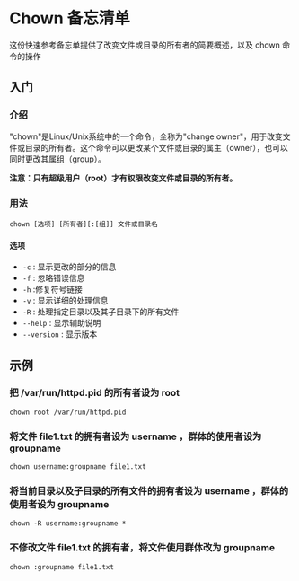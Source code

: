 Chown 备忘清单
===

这份快速参考备忘单提供了改变文件或目录的所有者的简要概述，以及 chown 命令的操作

入门
--------

### 介绍

"chown"是Linux/Unix系统中的一个命令，全称为"change owner"，用于改变文件或目录的所有者。这个命令可以更改某个文件或目录的属主（owner），也可以同时更改其属组（group）。

**注意：只有超级用户（root）才有权限改变文件或目录的所有者。**

### 用法

```shell
chown [选项] [所有者][:[组]] 文件或目录名
```

#### 选项

- `-c` : 显示更改的部分的信息
- `-f` : 忽略错误信息
- `-h` :修复符号链接
- `-v` : 显示详细的处理信息
- `-R` : 处理指定目录以及其子目录下的所有文件
- `--help` : 显示辅助说明
- `--version` : 显示版本

示例
--------

### 把 /var/run/httpd.pid 的所有者设为 root

```shell
chown root /var/run/httpd.pid
```

### 将文件 file1.txt 的拥有者设为 username ，群体的使用者设为 groupname

```shell
chown username:groupname file1.txt
```

### 将当前目录以及子目录的所有文件的拥有者设为 username ，群体的使用者设为 groupname

```shell
chown -R username:groupname *
```

### 不修改文件 file1.txt 的拥有者，将文件使用群体改为 groupname

```shell
chown :groupname file1.txt
```

